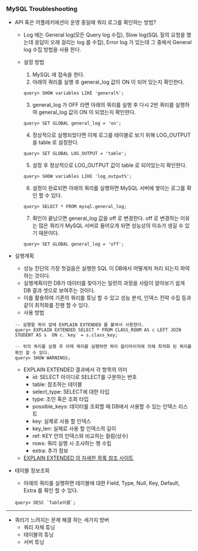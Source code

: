 ### MySQL Troubleshooting
- API 혹은 어플레키에션이 운영 중일때 쿼리 로그를 확인하는 방법?
  - Log 에는 General log(모든 Query log 수집), Slow log(SQL 질의 요청을 했는데 응답이 오래 걸리는 log 를 수집), Error log 가 있는데 그 중에서 General log 수집 방법을 사용 한다.
  - 설정 방법
    1. MySQL 에 접속을 한다.
    2. 아래의 쿼리를 실행 후 general_log 값이 ON 이 되어 있는지 확인한다.

    ```
    query> SHOW variables LIKE 'general%';
    ```

    3. general_log 가 OFF 라면 아래의 쿼리를 실행 후 다시 2번 쿼리를 실행하여 general_log 값이 ON 이 되었는지 확인한다.

    ```
    query> SET GLOBAL general_log = 'on';
    ```

    4. 정상적으로 실행되었다면 이제 로그를 테이블로 보기 위해 LOG_OUTPUT 을 table 로 설정한다.

    ```
    query> SET GLOBAL LOG_OUTPUT = 'table';
    ```

    5. 설정 후 정상적으로 LOG_OUTPUT 값이 table 로 되어있는지 확인한다.

    ```
    query> SHOW variables LIKE 'log_output%';
    ```

    6. 설정이 완료되면 아래의 쿼리를 실행하면 MySQL 서버에 쌓이는 로그를 확인 할 수 있다.

    ```
    query> SELECT * FROM mysql.general_log;
    ```

    7. 확인이 끝났으면 general_log 값을 off 로 변경한다. off 로 변경하는 이유는 많은 쿼리가 MySQL 서버로 들어오게 되면 성능상의 이슈가 생길 수 있기 때문이다.

    ```
    query> SET GLOBAL general_log = 'off';
    ```
- 실행계획
  - 성능 진단의 가장 첫걸음은 실행한 SQL 이 DB에서 어떻게처 처리 되는지 파악하는 것이다.
  - 실행계획이란 DB가 데이터를 찾아가는 일련의 과정을 사람이 알아보기 쉽게 DB 결과 셋으로 보여주는 것이다.
  - 이를 활용하여 기존의 쿼리를 튜닝 할 수 있고 성능 분석, 인덱스 전략 수집 등과 같이 최적화를 진행 할 수 있다.
  - 사용 방법

  ```
  -- 실행할 쿼리 앞에 EXPLAIN EXTENDED 를 붙여서 사용한다.
  query> EXPLAIN EXTENDED SELECT * FROM CLASS_ROOM AS c LEFT JOIN STUDENT AS s	ON c.`key` = s.class_key;

  -- 위의 쿼리를 실행 후 아래 쿼리를 실행하면 쿼리 옵티마이저에 의해 최적화 된 쿼리를 확인 할 수 있다.
  query> SHOW WARNINGS;
  ```

  - EXPLAIN EXTENDED 결과에서 각 항목의 의미
    - id: SELECT 아이디로 SELECT를 구분하는 번호
    - table: 참조하는 테이블
    - select_type: SELECT에 대한 타입
    - type: 조인 혹은 조회 타입
    - possible_keys: 데이터를 조회할 때 DB에서 사용할 수 있는 인덱스 리스트
    - key: 실제로 사용 할 인덱스
    - key_len: 실제로 사용 할 인덱스의 길이
    - ref: KEY 안의 인덱스와 비교하는 컬럼(상수)
    - rows: 쿼리 실행 시 조사하는 행 수립
    - extra: 추가 정보
  - [EXPLAIN EXTENDED 의 자세한 목록 참조 사이트](https://dev.mysql.com/doc/refman/8.0/en/explain-output.html)

- 테이블 정보조회
  - 아래의 쿼리를 실행하면 테이블에 대한 Field, Type, Null, Key, Default, Extra 를 확인 할 수 있다.

  ```
  query> DESC `Table이름`;
  ```
---
- 쿼리가 느려지는 문제 해결 하는 세가지 방버
  - 쿼리 자체 튜닝
  - 테이블의 튜닝
  - 서버 튜닝